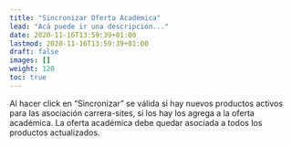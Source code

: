 ```yaml
---
title: "Sincronizar Oferta Académica"
lead: "Acá puede ir una descripción..."
date: 2020-11-16T13:59:39+01:00
lastmod: 2020-11-16T13:59:39+01:00
draft: false
images: []
weight: 120
toc: true
---
```


Al hacer click en “Sincronizar” se válida si hay nuevos productos activos para las asociación carrera-sites, si los hay los agrega a la oferta académica.
La oferta académica debe quedar asociada a todos los productos actualizados.

